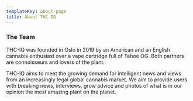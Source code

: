 ```yaml
---
templateKey: about-page
title: About THC-IQ
---
```

### The Team

THC-IQ was founded in Oslo in 2019 by an American and an English cannabis enthusiast over a vape cartridge full of Tahoe OG. Both partners are connoisseurs and lovers of the plant. 

THC-IQ aims to meet the growing demand for intelligent news and views from an increasingly legal global cannabis market. We aim to provide users with breaking news, interviews, grow advice and photos of what is in our opinion the most amazing plant on the planet.
